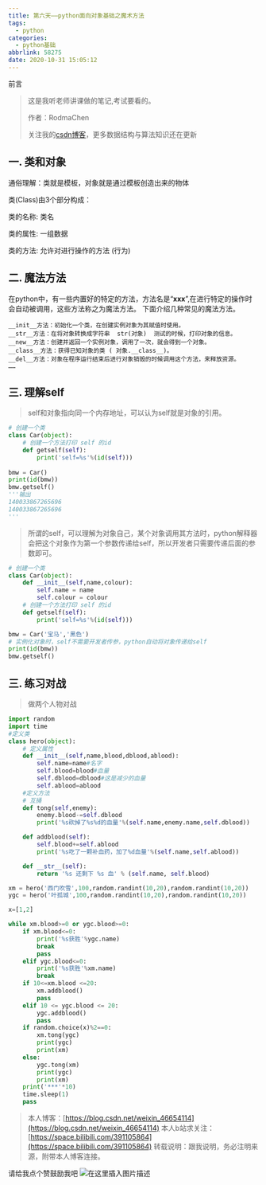 ```yaml
---
title: 第六天——python面向对象基础之魔术方法
tags:
  - python
categories:
  - python基础
abbrlink: 58275
date: 2020-10-31 15:05:12
---
```




前言

> 这是我听老师讲课做的笔记,考试要看的。 
>
> 作者：RodmaChen 
>
> 关注我的[csdn博客](https://blog.csdn.net/weixin_46654114)，更多数据结构与算法知识还在更新

##  一. 类和对象

通俗理解：类就是模板，对象就是通过模板创造出来的物体



类(Class)由3个部分构成：

类的名称: 类名 

类的属性: 一组数据 

类的方法: 允许对进行操作的方法 (行为)



## 二. 魔法方法



在python中，有一些内置好的特定的方法，方法名是“__xxx__”,在进行特定的操作时会自动被调用，这些方法称之为魔法方法。
下面介绍几种常见的魔法方法。

```
__init__方法：初始化一个类，在创建实例对象为其赋值时使用。
__str__方法：在将对象转换成字符串  str(对象)  测试的时候，打印对象的信息。
__new__方法：创建并返回一个实例对象，调用了一次，就会得到一个对象。
__class__方法：获得已知对象的类 ( 对象.__class__)。
__del__方法：对象在程序运行结束后进行对象销毁的时候调用这个方法，来释放资源。
……
```



## 三. 理解self

> self和对象指向同一个内存地址，可以认为self就是对象的引用。



```python
# 创建一个类 
class Car(object): 
 	# 创建一个方法打印 self 的id 
 	def getself(self): 
 		print('self=%s'%(id(self))) 
 
bmw = Car() 
print(id(bmw))
bmw.getself() 
'''输出
140033867265696 
140033867265696 
'''
```

> 所谓的self，可以理解为对象自己，某个对象调用其方法时，python解释器会把这个对象作为第一个参数传递给self，所以开发者只需要传递后面的参数即可。

```python
# 创建一个类 
class Car(object): 
	def __init__(self,name,colour): 
		self.name = name 
		self.colour = colour 
	# 创建一个方法打印 self 的id 
	def getself(self): 
		print('self=%s'%(id(self))) 

bmw = Car('宝马','黑色') 
# 实例化对象时，self不需要开发者传参，python自动将对象传递给self 
print(id(bmw)) 
bmw.getself() 
```



## 三. 练习对战



> 做两个人物对战

```python
import random
import time
#定义类
class hero(object):
    # 定义属性
    def __init__(self,name,blood,dblood,ablood):
        self.name=name#名字
        self.blood=blood#血量
        self.dblood=dblood#这是减少的血量
        self.ablood=ablood
    #定义方法
    # 互捅
    def tong(self,enemy):
        enemy.blood-=self.dblood
        print('%s砍掉了%s%d的血量'%(self.name,enemy.name,self.dblood))

    def addblood(self):
        self.blood+=self.ablood
        print('%s吃了一颗补血药，加了%d血量'%(self.name,self.ablood))

    def __str__(self):
        return '%s 还剩下 %s 血' % (self.name, self.blood)

xm = hero('西门吹雪',100,random.randint(10,20),random.randint(10,20))
ygc = hero('叶孤城',100,random.randint(10,20),random.randint(10,20))

x=[1,2]

while xm.blood>=0 or ygc.blood>=0:
    if xm.blood<=0:
        print('%s获胜'%ygc.name)
        break
        pass
    elif ygc.blood<=0:
        print('%s获胜'%xm.name)
        break
    if 10<=xm.blood <=20:
        xm.addblood()
        pass
    elif 10 <= ygc.blood <= 20:
        ygc.addblood()
        pass
    if random.choice(x)%2==0:
        xm.tong(ygc)
        print(ygc)
        print(xm)
    else:
        ygc.tong(xm)
        print(ygc)
        print(xm)
    print('***'*10)
    time.sleep(1)
    pass
```

> 本人博客：[https://blog.csdn.net/weixin_46654114](https://blog.csdn.net/weixin_46654114)
> 本人b站求关注：[https://space.bilibili.com/391105864](https://space.bilibili.com/391105864)
> 转载说明：跟我说明，务必注明来源，附带本人博客连接。

请给我点个赞鼓励我吧
![在这里插入图片描述](https://img-blog.csdnimg.cn/20200507113619405.png#pic_center)